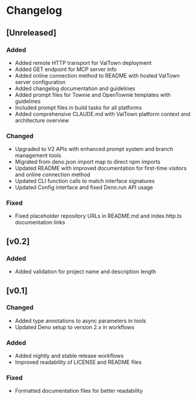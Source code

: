 # Changelog

## [Unreleased]

### Added

- Added remote HTTP transport for ValTown deployment
- Added GET endpoint for MCP server info
- Added online connection method to README with hosted ValTown server
  configuration
- Added changelog documentation and guidelines
- Added prompt files for Townie and OpenTownie templates with guidelines
- Included prompt files in build tasks for all platforms
- Added comprehensive CLAUDE.md with ValTown platform context and architecture overview

### Changed

- Upgraded to V2 APIs with enhanced prompt system and branch management tools
- Migrated from deno.json import map to direct npm imports
- Updated README with improved documentation for first-time visitors and online
  connection method
- Updated CLI function calls to match interface signatures
- Updated Config interface and fixed Deno.run API usage

### Fixed

- Fixed placeholder repository URLs in README.md and index.http.ts documentation links

## [v0.2]

### Added

- Added validation for project name and description length

## [v0.1]

### Changed

- Added type annotations to async parameters in tools
- Updated Deno setup to version 2.x in workflows

### Added

- Added nightly and stable release workflows
- Improved readability of LICENSE and README files

### Fixed

- Formatted documentation files for better readability
